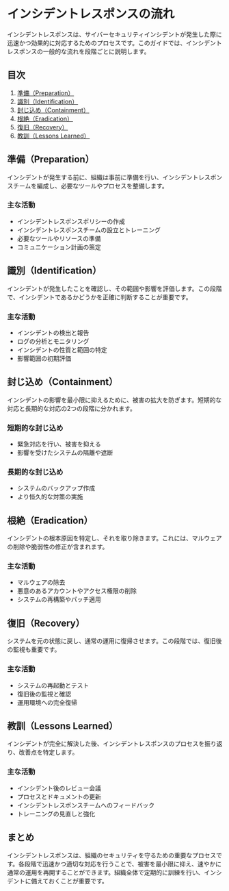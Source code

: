 # インシデントレスポンスの流れ

インシデントレスポンスは、サイバーセキュリティインシデントが発生した際に迅速かつ効果的に対応するためのプロセスです。このガイドでは、インシデントレスポンスの一般的な流れを段階ごとに説明します。

## 目次
1. [準備（Preparation）](#準備-preparation)
2. [識別（Identification）](#識別-identification)
3. [封じ込め（Containment）](#封じ込め-containment)
4. [根絶（Eradication）](#根絶-eradication)
5. [復旧（Recovery）](#復旧-recovery)
6. [教訓（Lessons Learned）](#教訓-lessons-learned)

## 準備（Preparation）

インシデントが発生する前に、組織は事前に準備を行い、インシデントレスポンスチームを編成し、必要なツールやプロセスを整備します。

### 主な活動
- インシデントレスポンスポリシーの作成
- インシデントレスポンスチームの設立とトレーニング
- 必要なツールやリソースの準備
- コミュニケーション計画の策定

## 識別（Identification）

インシデントが発生したことを確認し、その範囲や影響を評価します。この段階で、インシデントであるかどうかを正確に判断することが重要です。

### 主な活動
- インシデントの検出と報告
- ログの分析とモニタリング
- インシデントの性質と範囲の特定
- 影響範囲の初期評価

## 封じ込め（Containment）

インシデントの影響を最小限に抑えるために、被害の拡大を防ぎます。短期的な対応と長期的な対応の2つの段階に分かれます。

### 短期的な封じ込め
- 緊急対応を行い、被害を抑える
- 影響を受けたシステムの隔離や遮断

### 長期的な封じ込め
- システムのバックアップ作成
- より恒久的な対策の実施

## 根絶（Eradication）

インシデントの根本原因を特定し、それを取り除きます。これには、マルウェアの削除や脆弱性の修正が含まれます。

### 主な活動
- マルウェアの除去
- 悪意のあるアカウントやアクセス権限の削除
- システムの再構築やパッチ適用

## 復旧（Recovery）

システムを元の状態に戻し、通常の運用に復帰させます。この段階では、復旧後の監視も重要です。

### 主な活動
- システムの再起動とテスト
- 復旧後の監視と確認
- 運用環境への完全復帰

## 教訓（Lessons Learned）

インシデントが完全に解決した後、インシデントレスポンスのプロセスを振り返り、改善点を特定します。

### 主な活動
- インシデント後のレビュー会議
- プロセスとドキュメントの更新
- インシデントレスポンスチームへのフィードバック
- トレーニングの見直しと強化

## まとめ

インシデントレスポンスは、組織のセキュリティを守るための重要なプロセスです。各段階で迅速かつ適切な対応を行うことで、被害を最小限に抑え、速やかに通常の運用を再開することができます。組織全体で定期的に訓練を行い、インシデントに備えておくことが重要です。
